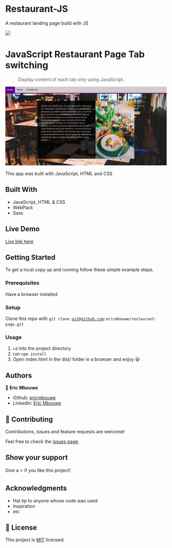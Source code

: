# Restaurant-JS
A restaurant landing page build with JS

![](https://img.shields.io/badge/Microverse-blueviolet)

# JavaScript Restaurant Page Tab switching

> Display content of each tab only using JavaScript.

![screenshot](./dist/restaurant-screenshot.png)

This app was built with JavaScript, HTML and CSS

## Built With

- JavaScript, HTML & CSS
- WebPack
- Sass

## Live Demo
[Live link here](https://rawcdn.githack.com/EricMbouwe/Restaurant-JS/c2c4eea0e7522134d0803c08f2a2cb5a67664323/dist/index.html)


## Getting Started

To get a local copy up and running follow these simple example steps.

### Prerequisites

Have a browser installed

### Setup

Clone this repo with <code>git clone git@github.com:ericmbouwe/restaurant-page.git</code>

### Usage

1. <code>cd</code> into the project directory
2. run <code>npm install</code>
3. Open index.html in the dist/ folder in a browser and enjoy :smiley:

## Authors

:bust_in_silhouette: **Eric Mbouwe**

- Github: [ericmbouwe](https://www.github.com/ericmbouwe)
- LinkedIn: [Eric Mbouwe](https://www.linkedin.com/in/ericmbouwe)

## 🤝 Contributing

Contributions, issues and feature requests are welcome!

Feel free to check the [issues page](https://github.com/ericmbouwe/restaurant-page/issues).

## Show your support

Give a ⭐️ if you like this project!

## Acknowledgments

- Hat tip to anyone whose code was used
- Inspiration
- etc

## 📝 License

This project is [MIT](lic.url) licensed.